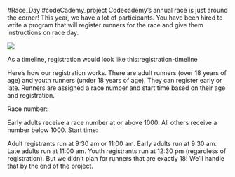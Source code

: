 #Race_Day
#codeCademy_project
Codecademy’s annual race is just around the corner! This year, we have a lot of participants. You have been hired to write a program that will register runners for the race and give them instructions on race day.

<img src ='https://content.codecademy.com/projects/introduction-to-javascript/learn-javascript-control-flow/race-day/raceday-timeline.svg'>

As a timeline, registration would look like this:registration-timeline

Here’s how our registration works. There are adult runners (over 18 years of age) and youth runners (under 18 years of age). They can register early or late. Runners are assigned a race number and start time based on their age and registration.

Race number:

Early adults receive a race number at or above 1000.
All others receive a number below 1000.
Start time:

Adult registrants run at 9:30 am or 11:00 am.
Early adults run at 9:30 am.
Late adults run at 11:00 am.
Youth registrants run at 12:30 pm (regardless of registration).
But we didn’t plan for runners that are exactly 18! We’ll handle that by the end of the project.
